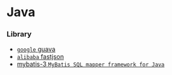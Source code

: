 # Java

### Library
 - [`google` guava](https://github.com/google/guava)
 - [`alibaba` fastjson](https://github.com/alibaba/fastjson)
 - [mybatis-3 `MyBatis SQL mapper framework for Java`](https://github.com/mybatis/mybatis-3)
